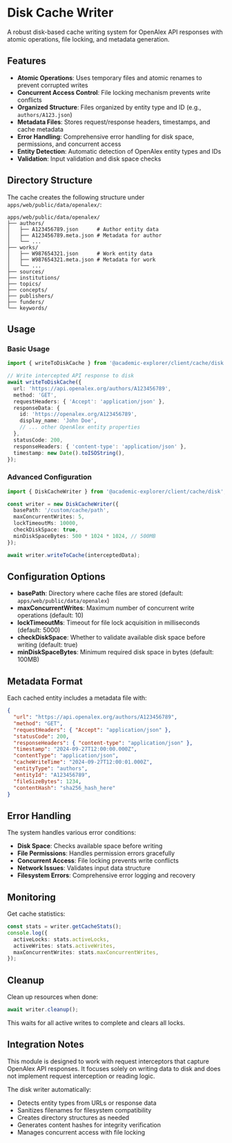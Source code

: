 # Disk Cache Writer

A robust disk-based cache writing system for OpenAlex API responses with atomic operations, file locking, and metadata generation.

## Features

- **Atomic Operations**: Uses temporary files and atomic renames to prevent corrupted writes
- **Concurrent Access Control**: File locking mechanism prevents write conflicts
- **Organized Structure**: Files organized by entity type and ID (e.g., `authors/A123.json`)
- **Metadata Files**: Stores request/response headers, timestamps, and cache metadata
- **Error Handling**: Comprehensive error handling for disk space, permissions, and concurrent access
- **Entity Detection**: Automatic detection of OpenAlex entity types and IDs
- **Validation**: Input validation and disk space checks

## Directory Structure

The cache creates the following structure under `apps/web/public/data/openalex/`:

```
apps/web/public/data/openalex/
├── authors/
│   ├── A123456789.json      # Author entity data
│   ├── A123456789.meta.json # Metadata for author
│   └── ...
├── works/
│   ├── W987654321.json      # Work entity data
│   ├── W987654321.meta.json # Metadata for work
│   └── ...
├── sources/
├── institutions/
├── topics/
├── concepts/
├── publishers/
├── funders/
└── keywords/
```

## Usage

### Basic Usage

```typescript
import { writeToDiskCache } from '@academic-explorer/client/cache/disk';

// Write intercepted API response to disk
await writeToDiskCache({
  url: 'https://api.openalex.org/authors/A123456789',
  method: 'GET',
  requestHeaders: { 'Accept': 'application/json' },
  responseData: {
    id: 'https://openalex.org/A123456789',
    display_name: 'John Doe',
    // ... other OpenAlex entity properties
  },
  statusCode: 200,
  responseHeaders: { 'content-type': 'application/json' },
  timestamp: new Date().toISOString(),
});
```

### Advanced Configuration

```typescript
import { DiskCacheWriter } from '@academic-explorer/client/cache/disk';

const writer = new DiskCacheWriter({
  basePath: '/custom/cache/path',
  maxConcurrentWrites: 5,
  lockTimeoutMs: 10000,
  checkDiskSpace: true,
  minDiskSpaceBytes: 500 * 1024 * 1024, // 500MB
});

await writer.writeToCache(interceptedData);
```

## Configuration Options

- **basePath**: Directory where cache files are stored (default: `apps/web/public/data/openalex`)
- **maxConcurrentWrites**: Maximum number of concurrent write operations (default: 10)
- **lockTimeoutMs**: Timeout for file lock acquisition in milliseconds (default: 5000)
- **checkDiskSpace**: Whether to validate available disk space before writing (default: true)
- **minDiskSpaceBytes**: Minimum required disk space in bytes (default: 100MB)

## Metadata Format

Each cached entity includes a metadata file with:

```json
{
  "url": "https://api.openalex.org/authors/A123456789",
  "method": "GET",
  "requestHeaders": { "Accept": "application/json" },
  "statusCode": 200,
  "responseHeaders": { "content-type": "application/json" },
  "timestamp": "2024-09-27T12:00:00.000Z",
  "contentType": "application/json",
  "cacheWriteTime": "2024-09-27T12:00:01.000Z",
  "entityType": "authors",
  "entityId": "A123456789",
  "fileSizeBytes": 1234,
  "contentHash": "sha256_hash_here"
}
```

## Error Handling

The system handles various error conditions:

- **Disk Space**: Checks available space before writing
- **File Permissions**: Handles permission errors gracefully
- **Concurrent Access**: File locking prevents write conflicts
- **Network Issues**: Validates input data structure
- **Filesystem Errors**: Comprehensive error logging and recovery

## Monitoring

Get cache statistics:

```typescript
const stats = writer.getCacheStats();
console.log({
  activeLocks: stats.activeLocks,
  activeWrites: stats.activeWrites,
  maxConcurrentWrites: stats.maxConcurrentWrites,
});
```

## Cleanup

Clean up resources when done:

```typescript
await writer.cleanup();
```

This waits for all active writes to complete and clears all locks.

## Integration Notes

This module is designed to work with request interceptors that capture OpenAlex API responses. It focuses solely on writing data to disk and does not implement request interception or reading logic.

The disk writer automatically:
- Detects entity types from URLs or response data
- Sanitizes filenames for filesystem compatibility
- Creates directory structures as needed
- Generates content hashes for integrity verification
- Manages concurrent access with file locking
